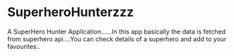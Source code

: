 # SuperheroHunterzzz
A SuperHero Hunter Application......In this app basically the data is fetched from superhero api....You can check details of a superhero and add to your favourites..

